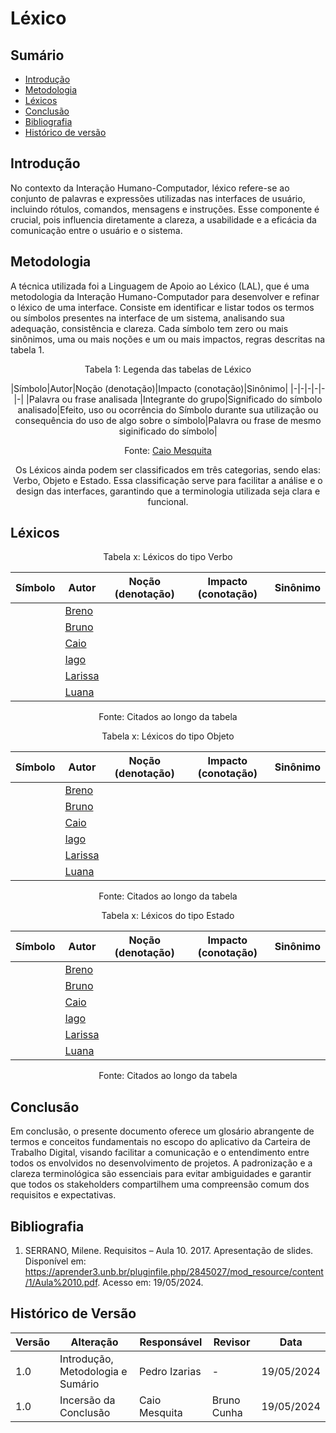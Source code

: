 # Léxico

## Sumário
* [Introdução](#Introdução)
* [Metodologia](#Metodologia)
* [Léxicos](#Léxicos)
* [Conclusão](#Conclusão)
* [Bibliografia](#Bibliografia)
* [Histórico de versão](#Histórico-de-versão)

## Introdução
No contexto da Interação Humano-Computador, léxico refere-se ao conjunto de palavras e expressões utilizadas nas interfaces de usuário, incluindo rótulos, comandos, mensagens e instruções. Esse componente é crucial, pois influencia diretamente a clareza, a usabilidade e a eficácia da comunicação entre o usuário e o sistema. 

## Metodologia
A técnica utilizada foi a Linguagem de Apoio ao Léxico (LAL), que é uma metodologia da Interação Humano-Computador para desenvolver e refinar o léxico de uma interface. Consiste em identificar e listar todos os termos ou símbolos presentes na interface de um sistema, analisando sua adequação, consistência e clareza. Cada símbolo tem zero ou mais sinônimos, uma ou mais noções e um ou mais impactos, regras descritas na tabela 1.
<center>

Tabela 1: Legenda das tabelas de Léxico

|Símbolo|Autor|Noção (denotação)|Impacto (conotação)|Sinônimo|
|-|-|-|-|-|-|
|Palavra ou frase analisada |Integrante do grupo|Significado do símbolo analisado|Efeito, uso ou ocorrência do Símbolo durante sua utilização ou consequência do uso de algo sobre o símbolo|Palavra ou frase de mesmo siginificado do símbolo|

Fonte: [Caio Mesquita](https://github.com/Caiomesvie)

Os Léxicos ainda podem ser classificados em três categorias, sendo elas: Verbo, Objeto e Estado. Essa classificação serve para facilitar a análise e o design das interfaces, garantindo que a terminologia utilizada seja clara e funcional.

</center>

## Léxicos

<center>
Tabela x: Léxicos do tipo Verbo

|Símbolo|Autor|Noção (denotação)|Impacto (conotação)|Sinônimo|
|-|-|-|-|-|
| | [Breno](https://github.com/brenoalexandre0.png) | | | |
| | [Bruno](https://github.com/brunocva.png) | | | |
| | [Caio](https://github.com/caiomesvie) | | | |
| | [Iago](https://github.com/Paxxaglia) | | | |
| | [Larissa](https://github.com/SkywalkerSupreme) | | | |
| | [Luana](https://github.com/LuaMedeiros) | | | |


Fonte: Citados ao longo da tabela
</center>
<center>
Tabela x: Léxicos do tipo Objeto

|Símbolo|Autor|Noção (denotação)|Impacto (conotação)|Sinônimo|
|-|-|-|-|-|
| | [Breno](https://github.com/brenoalexandre0.png) | | | |
| | [Bruno](https://github.com/brunocva.png) | | | |
| | [Caio](https://github.com/caiomesvie) | | | |
| | [Iago](https://github.com/Paxxaglia) | | | |
| | [Larissa](https://github.com/SkywalkerSupreme) | | | |
| | [Luana](https://github.com/LuaMedeiros) | | | |


Fonte: Citados ao longo da tabela
</center>
<center>
Tabela x: Léxicos do tipo Estado

|Símbolo|Autor|Noção (denotação)|Impacto (conotação)|Sinônimo|
|-|-|-|-|-|
| | [Breno](https://github.com/brenoalexandre0.png) | | | |
| | [Bruno](https://github.com/brunocva.png) | | | |
| | [Caio](https://github.com/caiomesvie) | | | |
| | [Iago](https://github.com/Paxxaglia) | | | |
| | [Larissa](https://github.com/SkywalkerSupreme) | | | |
| | [Luana](https://github.com/LuaMedeiros) | | | |


Fonte: Citados ao longo da tabela
</center>



## Conclusão

Em conclusão, o presente documento oferece um glosário abrangente de termos e conceitos fundamentais no escopo do aplicativo da Carteira de Trabalho Digital, visando facilitar a comunicação e o entendimento entre todos os envolvidos no desenvolvimento de projetos. A padronização e a clareza terminológica são essenciais para evitar ambiguidades e garantir que todos os stakeholders compartilhem uma compreensão comum dos requisitos e expectativas.


## Bibliografia
1. SERRANO, Milene. Requisitos – Aula 10. 2017. Apresentação de slides. Disponível em: https://aprender3.unb.br/pluginfile.php/2845027/mod_resource/content/1/Aula%2010.pdf. Acesso em: 19/05/2024.
   
## Histórico de Versão

| Versão | Alteração | Responsável | Revisor | Data |
| - | - | - | - | - |
| 1.0 |   Introdução, Metodologia e Sumário  |  Pedro Izarias   |  -   |  19/05/2024   |
| 1.0 |   Incersão da Conclusão  |  Caio Mesquita  |  Bruno Cunha   |  19/05/2024   |